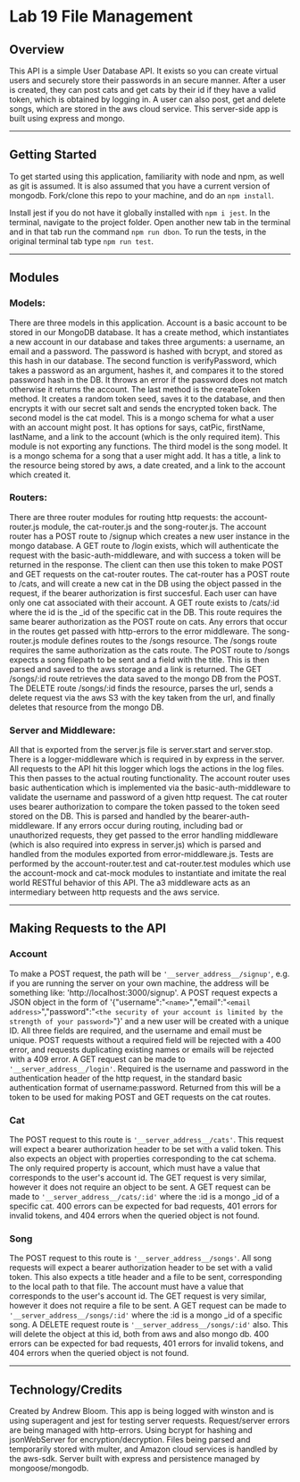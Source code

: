 # Lab 19 File Management

## Overview

This API is a simple User Database API. It exists so you can create virtual users and securely store their passwords in an secure manner. After a user is created, they can post cats and get cats by their id if they have a valid token, which is obtained by logging in. A user can also post, get and delete songs, which are stored in the aws cloud service. This server-side app is built using express and mongo.
***
## Getting Started

To get started using this application, familiarity with node and npm, as well as git is assumed. It is also assumed that you have a current version of mongodb. Fork/clone this repo to your machine, and do an `npm install`.

Install jest if you do not have it globally installed with `npm i jest`. In the terminal, navigate to the project folder. Open another new tab in the terminal and in that tab run the command `npm run dbon`. To run the tests, in the original terminal tab type `npm run test`.
***
## Modules

### Models:
There are three models in this application. Account is a basic account to be stored in our MongoDB database. It has a create method, which instantiates a new account in our database and takes three arguments: a username, an email and a password. The password is hashed with bcrypt, and stored as this hash in our database. The second function is verifyPassword, which takes a password as an argument, hashes it, and compares it to the stored password hash in the DB. It throws an error if the password does not match otherwise it returns the account. The last method is the createToken method. It creates a random token seed, saves it to the database, and then encrypts it with our secret salt and sends the encrypted token back. The second model is the cat model. This is a mongo schema for what a user with an account might post. It has  options for says, catPic, firstName, lastName, and a link to the account (which is the only required item). This module is not exporting any functions. The third model is the song model. It is a mongo schema for a song that a user might add. It has a title, a link to the resource being stored by aws, a date created, and a link to the account which created it. 

### Routers:
There are three router modules for routing http requests: the account-router.js module, the cat-router.js and the song-router.js. The account router has a POST route to /signup which creates a new user instance in the mongo database. A GET route to /login exists, which will authenticate the request with the basic-auth-middleware, and with success a token will be returned in the response. The client can then use this token to make POST and GET requests on the cat-router routes. The cat-router has a POST route to /cats, and will create a new cat in the DB using the object passed in the request, if the bearer authorization is first succesful. Each user can have only one cat associated with their account. A GET route exists to /cats/:id where the id is the _id of the specific cat in the DB. This route requires the same bearer authorization as the POST route on cats. Any errors that occur in the routes get passed with http-errors to the error middleware. The song-router.js module defines routes to the /songs resource. The /songs route requires the same authorization as the cats route. The POST route to /songs expects a song filepath to be sent and a field with the title. This is then parsed and saved to the aws storage and a link is returned. The GET /songs/:id route retrieves the data saved to the mongo DB from the POST. The DELETE route /songs/:id finds the resource, parses the url, sends a delete request via the aws S3 with the key taken from the url, and finally deletes that resource from the mongo DB.

### Server and Middleware:
All that is exported from the server.js file is server.start and server.stop. There is a logger-middleware which is required in by express in the server. All requests to the API hit this logger which logs the actions in the log files. This then passes to the actual routing functionality. The account router uses basic authentication which is implemented via the basic-auth-middleware to validate the username and password of a given http request. The cat router uses bearer authorization to compare the token passed to the token seed stored on the DB. This is parsed and handled by the bearer-auth-middleware. If any errors occur during routing, including bad or unauthorized requests, they get passed to the error handling middleware (which is also required into express in server.js) which is parsed and handled from the modules exported from error-middleware.js. Tests are performed by the account-router.test and cat-router.test modules which use the account-mock and cat-mock modules to instantiate and imitate the real world RESTful behavior of this API. The a3 middleware acts as an intermediary between http requests and the aws service.
***
## Making Requests to the API

### Account
To make a POST request, the path will be `'__server_address__/signup'`, e.g. if you are running the server on your own machine, the address will be something like: 'http://localhost:3000/signup'. A POST request expects a JSON object in the form of '{"username":"`<name>`","email":"`<email address>`","password":"`<the security of your account is limited by the strength of your password>`"}' and a new user will be created with a unique ID. All three fields are required, and the username and email must be unique. POST requests without a required field will be rejected with a 400 error, and requests duplicating existing names or emails will be rejected with a 409 error. A GET request can be made to `'__server_address__/login'`. Required is the username and password in the authentication header of the http request, in the standard basic authentication format of username:password. Returned from this will be a token to be used for making POST and GET requests on the cat routes.

### Cat
The POST request to this route is `'__server_address__/cats'`. This request will expect a bearer authorization header to be set with a valid token. This also expects an object with properties corresponding to the cat schema. The only required property is account, which must have a value that corresponds to the user's account id. The GET request is very similar, however it does not require an object to be sent. A GET request can be made to `'__server_address__/cats/:id'` where the :id is a mongo _id of a specific cat. 400 errors can be expected for bad requests, 401 errors for invalid tokens, and 404 errors when the queried object is not found.

### Song
The POST request to this route is `'__server_address__/songs'`. All song requests will expect a bearer authorization header to be set with a valid token. This also expects a title header and a file to be sent, corresponding to the local path to that file. The account must have a value that corresponds to the user's account id. The GET request is very similar, however it does not require a file to be sent. A GET request can be made to `'__server_address__/songs/:id'` where the :id is a mongo _id of a specific song. A DELETE request route is `'__server_address__/songs/:id'` also. This will delete the object at this id, both from aws and also mongo db. 400 errors can be expected for bad requests, 401 errors for invalid tokens, and 404 errors when the queried object is not found.
***
## Technology/Credits

Created by Andrew Bloom. This app is being logged with winston and is using superagent and jest for testing server requests. Request/server errors are being managed with http-errors. Using bcrypt for hashing and jsonWebServer for encryption/decryption. Files being parsed and temporarily stored with multer, and Amazon cloud services is handled by the aws-sdk. Server built with express and persistence managed by mongoose/mongodb.